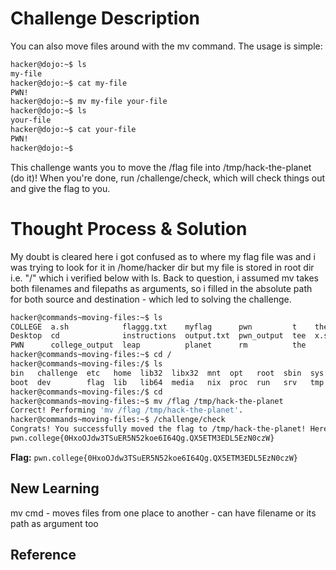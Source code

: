 # Challenge Description
You can also move files around with the mv command. The usage is simple:
```bash
hacker@dojo:~$ ls
my-file
hacker@dojo:~$ cat my-file
PWN!
hacker@dojo:~$ mv my-file your-file
hacker@dojo:~$ ls
your-file
hacker@dojo:~$ cat your-file
PWN!
hacker@dojo:~$
```
This challenge wants you to move the /flag file into /tmp/hack-the-planet (do it)! When you're done, run /challenge/check, which will check things out and give the flag to you.
# Thought Process & Solution
My doubt is cleared here i got confused as to where my flag file was and i was trying to look for it in /home/hacker dir but my file is stored in root dir i.e. "/" which i verified below with ls.
Back to question, i assumed mv takes both filenames and filepaths as arguments, so i filled in the absolute path for both source and destination - which led to solving the challenge.
```bash
hacker@commands~moving-files:~$ ls
COLLEGE  a.sh            flaggg.txt    myflag      pwn         t    the-flag
Desktop  cd              instructions  output.txt  pwn_output  tee  x.sh
PWN      college_output  leap          planet      rm          the
hacker@commands~moving-files:~$ cd /
hacker@commands~moving-files:/$ ls
bin   challenge  etc   home  lib32  libx32  mnt  opt   root  sbin  sys  usr
boot  dev        flag  lib   lib64  media   nix  proc  run   srv   tmp  var
hacker@commands~moving-files:/$ cd
hacker@commands~moving-files:~$ mv /flag /tmp/hack-the-planet
Correct! Performing 'mv /flag /tmp/hack-the-planet'.
hacker@commands~moving-files:~$ /challenge/check
Congrats! You successfully moved the flag to /tmp/hack-the-planet! Here it is:
pwn.college{0HxoOJdw3TSuER5N52koe6I64Qg.QX5ETM3EDL5EzN0czW}
```
**Flag:** `pwn.college{0HxoOJdw3TSuER5N52koe6I64Qg.QX5ETM3EDL5EzN0czW}`
## New Learning
mv cmd - moves files from one place to another
       - can have filename or its path as argument too
## Reference
